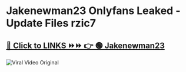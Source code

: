 
 # Jakenewman23 Onlyfans Leaked - Update Files rzic7

## <h2><a href="https://clipsfans.com/Jakenewman23&ref=git">🔗 Click to LINKS ⏩⏩ 👉 🟢 Jakenewman23 </a></h2>

<a href="https://clipsfans.com/Jakenewman23&ref=git" rel="nofollow" data-target="animated-image.originalLink"><img src="https://i.ibb.co.com/xMMVF88/686577567.gif" alt="Viral Video Original" style="max-width: 100%; display: inline-block;" data-target="animated-image.originalImage"></a>

